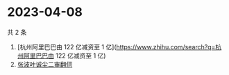 # 2023-04-08

共 2 条

<!-- BEGIN ZHIHUSEARCH -->
<!-- 最后更新时间 Sat Apr 08 2023 05:07:43 GMT+0800 (China Standard Time) -->
1. [杭州阿里巴巴由 122 亿减资至 1 亿](https://www.zhihu.com/search?q=杭州阿里巴巴由 122 亿减资至 1 亿)
1. [张波叶诚尘二审翻供](https://www.zhihu.com/search?q=张波叶诚尘二审翻供)
<!-- END ZHIHUSEARCH -->
